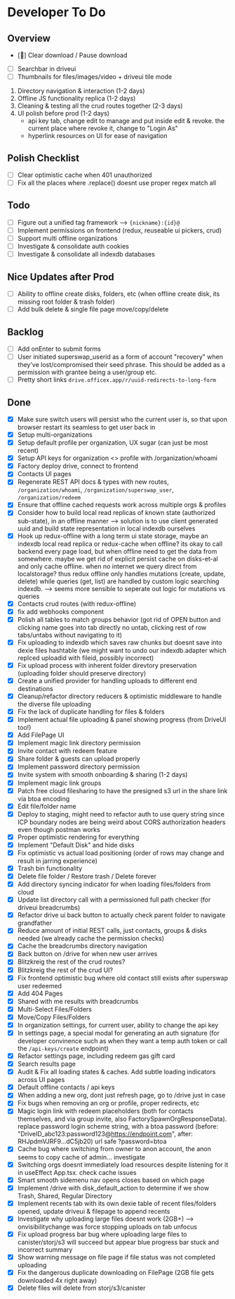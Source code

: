 # Developer To Do

## Overview

- [🔵] Clear download / Pause download
- [ ] Searchbar in driveui
- [ ] Thumbnails for files/images/video + driveui tile mode

1. Directory navigation & interaction (1-2 days)
1. Offline JS functionality replica (1-2 days)
1. Cleaning & testing all the crud routes together (2-3 days)
1. UI polish before prod (1-2 days)
   - api key tab, change edit to manage and put inside edit & revoke. the current place where revoke it, change to "Login As"
   - hyperlink resources on UI for ease of navigation

## Polish Checklist

- [ ] Clear optimistic cache when 401 unauthorized
- [ ] Fix all the places where .replace() doesnt use proper regex match all

## Todo

- [ ] Figure out a unified tag framework --> `{nickname}:{id}@`
- [ ] Implement permissions on frontend (redux, reuseable ui pickers, crud)
- [ ] Support multi offline organizations
- [ ] Investigate & consolidate auth cookies
- [ ] Investigate & consolidate all indexdb databases

## Nice Updates after Prod

- [ ] Ability to offline create disks, folders, etc (when offline create disk, its missing root folder & trash folder)
- [ ] Add bulk delete & single file page move/copy/delete

## Backlog

- [ ] Add onEnter to submit forms
- [ ] User initiated superswap_userid as a form of account "recovery" when they've lost/compromised their seed phrase. This should be added as a permission with grantee being a user/group etc.
- [ ] Pretty short links `drive.officex.app/r/uuid-redirects-to-long-form`

## Done

- [x] Make sure switch users will persist who the current user is, so that upon browser restart its seamless to get user back in
- [x] Setup multi-organizations
- [x] Setup default profile per organization, UX sugar (can just be most recent)
- [x] Setup API keys for organization <> profile with /organization/whoami
- [x] Factory deploy drive, connect to frontend
- [x] Contacts UI pages
- [x] Regenerate REST API docs & types with new routes, `/organization/whoami`, `/organization/superswap_user`, `/organization/redeem`
- [x] Ensure that offline cached requests work across multiple orgs & profiles
- [x] Consider how to build local read replicas of known state (authorized sub-state), in an offline manner --> solution is to use client generated uuid and build state representation in local indexdb ourselves
- [x] Hook up redux-offline with a long term ui state storage, maybe an indexdb local read replica or redux-cache when offline? its okay to call backend every page load, but when offline need to get the data from somewhere. maybe we get rid of explicit persist cache on disks-et-al and only cache offline. when no internet we query direct from localstorage? thus redux offline only handles mutations (create, update, delete) while queries (get, list) are handled by custom logic searching indexdb. --> seems more sensible to seperate out logic for mutations vs queries
- [x] Contacts crud routes (with redux-offline)
- [x] fix add webhooks component
- [x] Polish all tables to match groups behavior (got rid of OPEN button and clicking name goes into tab directly no untab, clicking rest of row tabs/untabs without navigating to it)
- [x] Fix uploading to indexdb which saves raw chunks but doesnt save into dexie files hashtable (we might want to undo our indexdb.adapter which replced uploadid with fileid, possibly incorrect)
- [x] Fix upload process with inherent folder direvtory preservation (uploading folder should preserve directory)
- [x] Create a unified provider for handling uploads to different end destinations
- [x] Cleanup/refactor directory reducers & optimistic middleware to handle the diverse file uploading
- [x] Fix the lack of duplicate handling for files & folders
- [x] Implement actual file uploading & panel showing progress (from DriveUI too!)
- [x] Add FilePage UI
- [x] Implement magic link directory permission
- [x] Invite contact with redeem feature
- [x] Share folder & guests can upload properly
- [x] Implement password directory permission
- [x] Invite system with smooth onboarding & sharing (1-2 days)
- [x] Implement magic link groups
- [x] Patch free cloud filesharing to have the presigned s3 url in the share link via btoa encoding
- [x] Edit file/folder name
- [x] Deploy to staging, might need to refactor auth to use query string since ICP boundary nodes are being weird about CORS authorization headers even though postman works
- [x] Proper optimistic rendering for everything
- [x] Implement "Default Disk" and hide disks
- [x] Fix optimistic vs actual load positioning (order of rows may change and result in jarring experience)
- [x] Trash bin functionality
- [x] Delete file folder / Restore trash / Delete forever
- [x] Add directory syncing indicator for when loading files/folders from cloud
- [x] Update list directory call with a permissioned full path checker (for driveui breadcrumbs)
- [x] Refactor drive ui back button to actually check parent folder to navigate grandfather
- [x] Reduce amount of initial REST calls, just contacts, groups & disks needed (we already cache the permission checks)
- [x] Cache the breadcrumbs directory navigation
- [x] Back button on /drive for when new user arrives
- [x] Blitzkreig the rest of the crud routes?
- [x] Blitzkreig the rest of the crud UI?
- [x] Fix frontend optimistic bug where old contact still exists after superswap user redeemed
- [x] Add 404 Pages
- [x] Shared with me results with breadcrumbs
- [x] Multi-Select Files/Folders
- [x] Move/Copy Files/Folders
- [x] In organization settings, for current user, ability to change the api key
- [x] In settings page, a special modal for generating an auth signature (for developer convinence such as when they want a temp auth token or call the `/api-keys/create` endpoint)
- [x] Refactor settings page, including redeem gas gift card
- [x] Search results page
- [x] Audit & Fix all loading states & caches. Add subtle loading indicators across UI pages
- [x] Default offline contacts / api keys
- [x] When adding a new org, dont just refresh page, go to /drive just in case
- [x] Fix bugs when removing an org or profile, proper redirects, etc
- [x] Magic login link with redeem placeholders (both for contacts themselves, and via group invite, also FactorySpawnOrgResponseData). replace password login scheme string, with a btoa password (before: "DriveID_abc123:password123@https://endpoint.com", after: RHJpdmVJRF9...dC5jb20) url safe ?password=btoa
- [x] Cache bug where switching from owner to anon account, the anon seems to copy cache of admin... investigate
- [x] Switching orgs doesnt immediately load resources despite listening for it in useEffect App.tsx. check cache issues
- [x] Smart smooth sidemenu nav opens closes based on which page
- [x] Implement /drive with disk_default_action to determine if we show Trash, Shared, Regular Directory
- [x] Implement recents tab with its own dexie table of recent files/folders opened, update driveui & filepage to append recents
- [x] Investigate why uploading large files doesnt work (2GB+) --> onvisibilitychange was force stopping uploads on tab unfocus
- [x] Fix upload progress bar bug where uploading large files to canister/storj/s3 will succeed but appear blue progress bar stuck and incorrect summary
- [x] Show warning message on file page if file status was not completed uploading
- [x] Fix the dangerous duplicate downloading on FilePage (2GB file gets downloaded 4x right away)
- [x] Delete files will delete from storj/s3/canister
